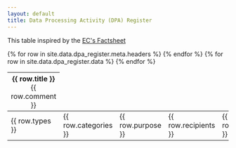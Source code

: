 ```yaml
---
layout: default
title: Data Processing Activity (DPA) Register
---
```


This table inspired by the [EC's Factsheet](https://ec.europa.eu/commission/sites/beta-political/files/data-protection-factsheet-business-7-steps_en.pdf)

<table class="table table-striped table-responsive">
	<thead>
		<tr>
			{% for row in site.data.dpa_register.meta.headers %}
			<th>
				{{ row.title }}
				<div style='font-weight: normal'>
					{{ row.comment }}
				</div>
			</th>
			{% endfor %}
		</tr>
		<tr>
		</tr>
	</thead>
	<tbody>
		{% for row in site.data.dpa_register.data %}
		<tr>
			<td>{{ row.types }}</td>
			<td>{{ row.categories }}</td>
			<td>{{ row.purpose }}</td>
			<td>{{ row.recipients }}</td>
			<td>{{ row.storage_period }}</td>
			<td>{{ row.security }}</td>
			<td>{{ row.exported }}</td>
		</tr>
		{% endfor %}
	</tbody>
</table>
